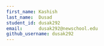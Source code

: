 ```yaml
---
first_name: Kashish
last_name:  Dusad
student_id: dusak292
email:      dusak292@newschool.edu
github_username: dusak292
---
```

